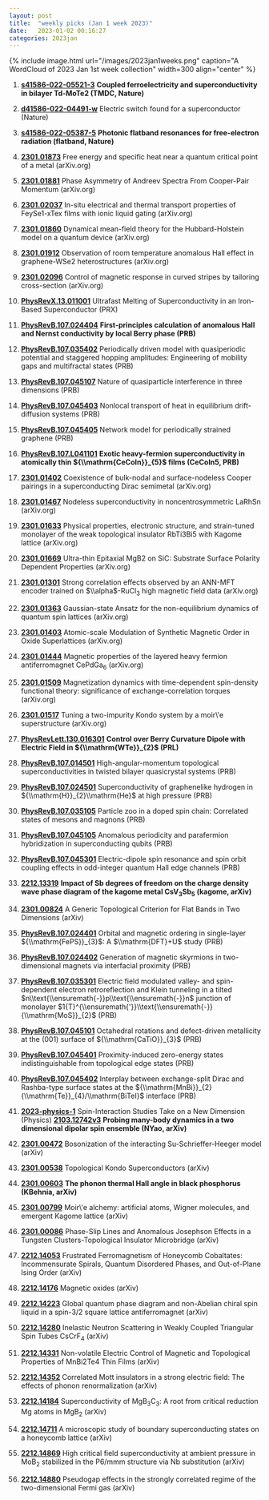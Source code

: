 ```yaml
---
layout: post
title:  "weekly picks (Jan 1 week 2023)"
date:   2023-01-02 00:16:27
categories: 2023jan
---
```


{% include image.html url="/images/2023jan1weeks.png" caption="A WordCloud of 2023 Jan 1st week collection" width=300 align="center" %}



1. **[s41586-022-05521-3](https://www.nature.com/articles/s41586-022-05521-3)** **Coupled ferroelectricity and superconductivity in bilayer Td-MoTe2 (TMDC, Nature)**

1. **[d41586-022-04491-w](https://www.nature.com/articles/d41586-022-04491-w)** Electric switch found for a superconductor (Nature)

1. **[s41586-022-05387-5](https://www.nature.com/articles/s41586-022-05387-5)** **Photonic flatband resonances for free-electron radiation (flatband, Nature)**




1. **[2301.01873](http://arxiv.org/abs/2301.01873)** Free energy and specific heat near a quantum critical point of a metal (arXiv.org)

1. **[2301.01881](http://arxiv.org/abs/2301.01881)** Phase Asymmetry of Andreev Spectra From Cooper-Pair Momentum (arXiv.org)

1. **[2301.02037](http://arxiv.org/abs/2301.02037)** In-situ electrical and thermal transport properties of FeySe1-xTex films with ionic liquid gating (arXiv.org)

1. **[2301.01860](http://arxiv.org/abs/2301.01860)** Dynamical mean-field theory for the Hubbard-Holstein model on a quantum device (arXiv.org)

1. **[2301.01912](http://arxiv.org/abs/2301.01912)** Observation of room temperature anomalous Hall effect in graphene-WSe2 heterostructures (arXiv.org)

1. **[2301.02096](http://arxiv.org/abs/2301.02096)** Control of magnetic response in curved stripes by tailoring cross-section (arXiv.org)

1. **[PhysRevX.13.011001](https://link.aps.org/doi/10.1103/PhysRevX.13.011001)** Ultrafast Melting of Superconductivity in an Iron-Based Superconductor (PRX)

1. **[PhysRevB.107.024404](https://link.aps.org/doi/10.1103/PhysRevB.107.024404)** **First-principles calculation of anomalous Hall and Nernst conductivity by local Berry phase (PRB)**

1. **[PhysRevB.107.035402](https://link.aps.org/doi/10.1103/PhysRevB.107.035402)** Periodically driven model with quasiperiodic potential and staggered hopping amplitudes: Engineering of mobility gaps and multifractal states (PRB)

1. **[PhysRevB.107.045107](https://link.aps.org/doi/10.1103/PhysRevB.107.045107)** Nature of quasiparticle interference in three dimensions (PRB)

1. **[PhysRevB.107.045403](https://link.aps.org/doi/10.1103/PhysRevB.107.045403)** Nonlocal transport of heat in equilibrium drift-diffusion systems (PRB)

1. **[PhysRevB.107.045405](https://link.aps.org/doi/10.1103/PhysRevB.107.045405)** Network model for periodically strained graphene (PRB)

1. **[PhysRevB.107.L041101](https://link.aps.org/doi/10.1103/PhysRevB.107.L041101)** **Exotic heavy-fermion superconductivity in atomically thin ${\\mathrm{CeCoIn}}_{5}$ films (CeCoIn5, PRB)**




1. **[2301.01402](http://arxiv.org/abs/2301.01402)** Coexistence of bulk-nodal and surface-nodeless Cooper pairings in a superconducting Dirac semimetal (arXiv.org)

1. **[2301.01467](http://arxiv.org/abs/2301.01467)** Nodeless superconductivity in noncentrosymmetric LaRhSn (arXiv.org)

1. **[2301.01633](http://arxiv.org/abs/2301.01633)** Physical properties, electronic structure, and strain-tuned monolayer of the weak topological insulator RbTi3Bi5 with Kagome lattice (arXiv.org)

1. **[2301.01669](http://arxiv.org/abs/2301.01669)** Ultra-thin Epitaxial MgB2 on SiC: Substrate Surface Polarity Dependent Properties (arXiv.org)

1. **[2301.01301](http://arxiv.org/abs/2301.01301)** Strong correlation effects observed by an ANN-MFT encoder trained on $\\alpha$-RuCl$_3$ high magnetic field data (arXiv.org)

1. **[2301.01363](http://arxiv.org/abs/2301.01363)** Gaussian-state Ansatz for the non-equilibrium dynamics of quantum spin lattices (arXiv.org)

1. **[2301.01403](http://arxiv.org/abs/2301.01403)** Atomic-scale Modulation of Synthetic Magnetic Order in Oxide Superlattices (arXiv.org)

1. **[2301.01444](http://arxiv.org/abs/2301.01444)** Magnetic properties of the layered heavy fermion antiferromagnet CePdGa$_6$ (arXiv.org)

1. **[2301.01509](http://arxiv.org/abs/2301.01509)** Magnetization dynamics with time-dependent spin-density functional theory: significance of exchange-correlation torques (arXiv.org)

1. **[2301.01517](http://arxiv.org/abs/2301.01517)** Tuning a two-impurity Kondo system by a moir\\'e superstructure (arXiv.org)

1. **[PhysRevLett.130.016301](https://link.aps.org/doi/10.1103/PhysRevLett.130.016301)** **Control over Berry Curvature Dipole with Electric Field in ${\\mathrm{WTe}}_{2}$ (PRL)**

1. **[PhysRevB.107.014501](https://link.aps.org/doi/10.1103/PhysRevB.107.014501)** High-angular-momentum topological superconductivities in twisted bilayer quasicrystal systems (PRB)

1. **[PhysRevB.107.024501](https://link.aps.org/doi/10.1103/PhysRevB.107.024501)** Superconductivity of graphenelike hydrogen in ${\\mathrm{H}}_{2}\\mathrm{He}$ at high pressure (PRB)

1. **[PhysRevB.107.035105](https://link.aps.org/doi/10.1103/PhysRevB.107.035105)** Particle zoo in a doped spin chain: Correlated states of mesons and magnons (PRB)

1. **[PhysRevB.107.045105](https://link.aps.org/doi/10.1103/PhysRevB.107.045105)** Anomalous periodicity and parafermion hybridization in superconducting qubits (PRB)

1. **[PhysRevB.107.045301](https://link.aps.org/doi/10.1103/PhysRevB.107.045301)** Electric-dipole spin resonance and spin orbit coupling effects in odd-integer quantum Hall edge channels (PRB)




1. **[2212.13319](http://arxiv.org/abs/2212.13319)** **Impact of Sb degrees of freedom on the charge density wave phase diagram of the kagome metal CsV$_3$Sb$_5$ (kagome, arXiv)**

1. **[2301.00824](http://arxiv.org/abs/2301.00824)** A Generic Topological Criterion for Flat Bands in Two Dimensions (arXiv)




1. **[PhysRevB.107.024401](https://link.aps.org/doi/10.1103/PhysRevB.107.024401)** Orbital and magnetic ordering in single-layer ${\\mathrm{FePS}}_{3}$: A $\\mathrm{DFT}+U$ study (PRB)

1. **[PhysRevB.107.024402](https://link.aps.org/doi/10.1103/PhysRevB.107.024402)** Generation of magnetic skyrmions in two-dimensional magnets via interfacial proximity (PRB)

1. **[PhysRevB.107.035301](https://link.aps.org/doi/10.1103/PhysRevB.107.035301)** Electric field modulated valley- and spin-dependent electron retroreflection and Klein tunneling in a tilted $n\\text{\\ensuremath{-}}p\\text{\\ensuremath{-}}n$ junction of monolayer $1{T}^{\\ensuremath{'}}\\text{\\ensuremath{-}}{\\mathrm{MoS}}_{2}$ (PRB)

1. **[PhysRevB.107.045101](https://link.aps.org/doi/10.1103/PhysRevB.107.045101)** Octahedral rotations and defect-driven metallicity at the (001) surface of ${\\mathrm{CaTiO}}_{3}$ (PRB)

1. **[PhysRevB.107.045401](https://link.aps.org/doi/10.1103/PhysRevB.107.045401)** Proximity-induced zero-energy states indistinguishable from topological edge states (PRB)

1. **[PhysRevB.107.045402](https://link.aps.org/doi/10.1103/PhysRevB.107.045402)** Interplay between exchange-split Dirac and Rashba-type surface states at the ${\\mathrm{MnBi}}_{2}{\\mathrm{Te}}_{4}/\\mathrm{BiTeI}$ interface (PRB)

1. **[2023-physics-1](https://physics.aps.org/articles/v16/1)** Spin-Interaction Studies Take on a New Dimension (Physics) **[2103.12742v3](https://arxiv.org/abs/2103.12742v3)** **Probing many-body dynamics in a two dimensional dipolar spin ensemble (NYao, arXiv)**




1. **[2301.00472](http://arxiv.org/abs/2301.00472)** Bosonization of the interacting Su-Schrieffer-Heeger model (arXiv)

1. **[2301.00538](http://arxiv.org/abs/2301.00538)** Topological Kondo Superconductors (arXiv)

1. **[2301.00603](http://arxiv.org/abs/2301.00603)** **The phonon thermal Hall angle in black phosphorus (KBehnia, arXiv)**

1. **[2301.00799](http://arxiv.org/abs/2301.00799)** Moir\\'e alchemy: artificial atoms, Wigner molecules, and emergent Kagome lattice (arXiv)

1. **[2301.00086](http://arxiv.org/abs/2301.00086)** Phase-Slip Lines and Anomalous Josephson Effects in a Tungsten Clusters-Topological Insulator Microbridge (arXiv)



1. **[2212.14053](http://arxiv.org/abs/2212.14053)** Frustrated Ferromagnetism of Honeycomb Cobaltates: Incommensurate Spirals, Quantum Disordered Phases, and Out-of-Plane Ising Order (arXiv)

1. **[2212.14176](http://arxiv.org/abs/2212.14176)** Magnetic oxides (arXiv)

1. **[2212.14223](http://arxiv.org/abs/2212.14223)** Global quantum phase diagram and non-Abelian chiral spin liquid in a spin-3/2 square lattice antiferromagnet (arXiv)

1. **[2212.14280](http://arxiv.org/abs/2212.14280)** Inelastic Neutron Scattering in Weakly Coupled Triangular Spin Tubes CsCrF$_4$ (arXiv)

1. **[2212.14331](http://arxiv.org/abs/2212.14331)** Non-volatile Electric Control of Magnetic and Topological Properties of MnBi2Te4 Thin Films (arXiv)

1. **[2212.14352](http://arxiv.org/abs/2212.14352)** Correlated Mott insulators in a strong electric field: The effects of phonon renormalization (arXiv)

1. **[2212.14184](http://arxiv.org/abs/2212.14184)** Superconductivity of MgB$_3$C$_3$: A root from critical reduction Mg atoms in MgB$_2$ (arXiv)

1. **[2212.14711](http://arxiv.org/abs/2212.14711)** A microscopic study of boundary superconducting states on a honeycomb lattice (arXiv)

1. **[2212.14869](http://arxiv.org/abs/2212.14869)** High critical field superconductivity at ambient pressure in MoB$_2$ stabilized in the P6/mmm structure via Nb substitution (arXiv)

1. **[2212.14880](http://arxiv.org/abs/2212.14880)** Pseudogap effects in the strongly correlated regime of the two-dimensional Fermi gas (arXiv)
